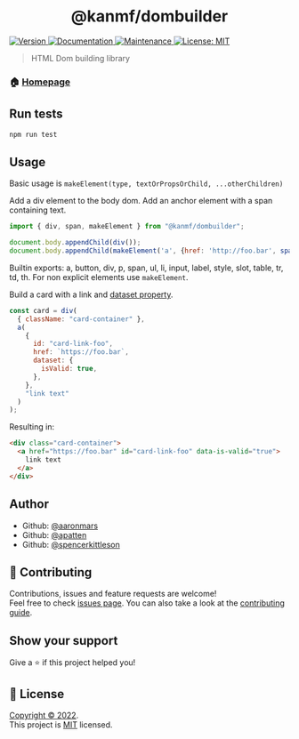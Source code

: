 <h1 align="center">@kanmf/dombuilder</h1>
<p>
  <a href="https://www.npmjs.com/package/@kanmf/dombuilder" target="_blank">
    <img alt="Version" src="https://img.shields.io/npm/v/@kanmf/dombuilder.svg">
  </a>
  <a href="https://github.com/spencerkittleson/dom-builder#readme" target="_blank">
    <img alt="Documentation" src="https://img.shields.io/badge/documentation-yes-brightgreen.svg" />
  </a>
  <a href="https://github.com/spencerkittleson/dom-builder/graphs/commit-activity" target="_blank">
    <img alt="Maintenance" src="https://img.shields.io/badge/Maintained%3F-yes-green.svg" />
  </a>
  <a href="https://github.com/spencerkittleson/dom-builder/blob/master/LICENSE" target="_blank">
    <img alt="License: MIT" src="https://img.shields.io/github/license/spencerkittleson/@kanmf/dombuilder" />
  </a>
</p>

> HTML Dom building library

### 🏠 [Homepage](https://github.com/spencerkittleson/dom-builder#readme)

## Run tests

```sh
npm run test
```

## Usage

Basic usage is `makeElement(type, textOrPropsOrChild, ...otherChildren)`

Add a div element to the body dom. Add an anchor element with a span containing text.

```javascript
import { div, span, makeElement } from "@kanmf/dombuilder";

document.body.appendChild(div());
document.body.appendChild(makeElement('a', {href: 'http://foo.bar', span('text')}));
```

Builtin exports: a, button, div, p, span, ul, li, input, label, style, slot, table, tr, td, th. For non explicit elements use `makeElement`.

Build a card with a link and [dataset property](https://developer.mozilla.org/en-US/docs/Web/API/HTMLElement/dataset).

```javascript
const card = div(
  { className: "card-container" },
  a(
    {
      id: "card-link-foo",
      href: `https://foo.bar`,
      dataset: {
        isValid: true,
      },
    },
    "link text"
  )
);
```

Resulting in:

```html
<div class="card-container">
  <a href="https://foo.bar" id="card-link-foo" data-is-valid="true">
    link text
  </a>
</div>
```

## Author

- Github: [@aaronmars](https://github.com/aaronmars)
- Github: [@apatten](https://github.com/apatten)
- Github: [@spencerkittleson](https://github.com/spencerkittleson)

## 🤝 Contributing

Contributions, issues and feature requests are welcome!<br />Feel free to check [issues page](https://github.com/spencerkittleson/dom-builder/issues). You can also take a look at the [contributing guide](https://github.com/spencerkittleson/dom-builder/blob/master/CONTRIBUTING.md).

## Show your support

Give a ⭐️ if this project helped you!

## 📝 License

[Copyright © 2022](https://github.com/spencerkittleson).<br />
This project is [MIT](https://github.com/spencerkittleson/dom-builder/blob/master/LICENSE) licensed.
